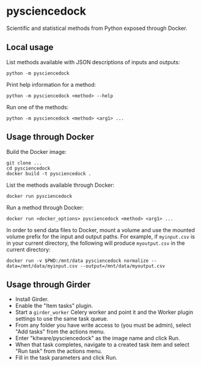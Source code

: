 # pysciencedock

Scientific and statistical methods from Python exposed through Docker.

## Local usage

List methods available with JSON descriptions of inputs and outputs:
```
python -m pysciencedock
```

Print help information for a method:
```
python -m pysciencedock <method> --help
```

Run one of the methods:
```
python -m pysciencedock <method> <arg1> ...
```

## Usage through Docker

Build the Docker image:
```
git clone ...
cd pysciencedock
docker build -t pysciencedock .
```

List the methods available through Docker:
```
docker run pysciencedock
```

Run a method through Docker:
```
docker run <docker_options> pysciencedock <method> <arg1> ...
```

In order to send data files to Docker, mount a volume and use the mounted
volume prefix for the input and output paths. For example, if `myinput.csv`
is in your current directory, the following will produce `myoutput.csv` in
the current directory:
```
docker run -v $PWD:/mnt/data pysciencedock normalize --data=/mnt/data/myinput.csv --output=/mnt/data/myoutput.csv
```

## Usage through Girder

* Install Girder.
* Enable the "Item tasks" plugin.
* Start a `girder_worker` Celery worker and point it and the Worker plugin settings to use the same task queue.
* From any folder you have write access to (you must be admin), select
  "Add tasks" from the actions menu.
* Enter "kitware/pysciencedock" as the image name and click Run.
* When that task completes, navigate to a created task item and select
  "Run task" from the actions menu.
* Fill in the task parameters and click Run.
